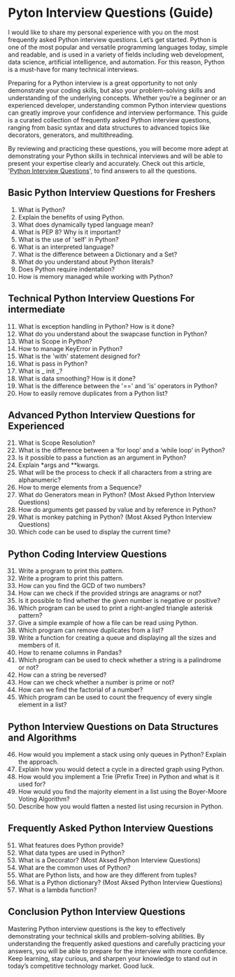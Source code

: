 # Pyton Interview Questions (Guide)
I would like to share my personal experience with you on the most frequently asked Python interview questions. Let’s get started.
Python is one of the most popular and versatile programming languages today, simple and readable, and is used in a variety of fields including web development, data science, artificial intelligence, and automation. For this reason, Python is a must-have for many technical interviews.

Preparing for a Python interview is a great opportunity to not only demonstrate your coding skills, but also your problem-solving skills and understanding of the underlying concepts. Whether you’re a beginner or an experienced developer, understanding common Python interview questions can greatly improve your confidence and interview performance.
This guide is a curated collection of frequently asked Python interview questions, ranging from basic syntax and data structures to advanced topics like decorators, generators, and multithreading.

By reviewing and practicing these questions, you will become more adept at demonstrating your Python skills in technical interviews and will be able to present your expertise clearly and accurately. Check out this article, '[Python Interview Questions](https://www.igmguru.com/blog/python-interview-questions-and-answers)', to find answers to all the questions.

## Basic Python Interview Questions for Freshers
1. What is Python?
2. Explain the benefits of using Python.
3. What does dynamically typed language mean?
4. What is PEP 8? Why is it important?
5. What is the use of 'self' in Python?
6. What is an interpreted language?
7. What is the difference between a Dictionary and a Set?
8. What do you understand about Python literals?
9. Does Python require indentation?
10. How is memory managed while working with Python?

## Technical Python Interview Questions For intermediate

11. What is exception handling in Python? How is it done?
12. What do you understand about the swapcase function in Python?
13. What is Scope in Python?
14. How to manage KeyError in Python?
15. What is the 'with' statement designed for?
16. What is pass in Python?
17. What is _ init _?
18. What is data smoothing? How is it done?
19. What is the difference between the '==' and 'is' operators in Python?
20. How to easily remove duplicates from a Python list?

## Advanced Python Interview Questions for Experienced

21. What is Scope Resolution?
22. What is the difference between a ‘for loop’ and a ‘while loop’ in Python?
23. Is it possible to pass a function as an argument in Python?
24. Explain *args and **kwargs.
25. What will be the process to check if all characters from a string are alphanumeric?
26. How to merge elements from a Sequence?
27. What do Generators mean in Python? (Most Aksed Python Interview Questions)
28. How do arguments get passed by value and by reference in Python?
29. What is monkey patching in Python? (Most Aksed Python Interview Questions)
30. Which code can be used to display the current time?

## Python Coding Interview Questions

31. Write a program to print this pattern.
32. Write a program to print this pattern.
33. How can you find the GCD of two numbers?
34. How can we check if the provided strings are anagrams or not?
35. Is it possible to find whether the given number is negative or positive?
36. Which program can be used to print a right-angled triangle asterisk pattern?
37. Give a simple example of how a file can be read using Python.
38. Which program can remove duplicates from a list?
39. Write a function for creating a queue and displaying all the sizes and members of it.
40. How to rename columns in Pandas?
41. Which program can be used to check whether a string is a palindrome or not?
42. How can a string be reversed?
43. How can we check whether a number is prime or not?
44. How can we find the factorial of a number?
45. Which program can be used to count the frequency of every single element in a list?

## Python Interview Questions on Data Structures and Algorithms

46. How would you implement a stack using only queues in Python? Explain the approach.
47. Explain how you would detect a cycle in a directed graph using Python.
48. How would you implement a Trie (Prefix Tree) in Python and what is it used for?
49. How would you find the majority element in a list using the Boyer-Moore Voting Algorithm?
50. Describe how you would flatten a nested list using recursion in Python.

## Frequently Asked Python Interview Questions

51. What features does Python provide?
52. What data types are used in Python?
53. What is a Decorator? (Most Aksed Python Interview Questions)
54. What are the common uses of Python?
55. What are Python lists, and how are they different from tuples?
56. What is a Python dictionary? (Most Aksed Python Interview Questions)
57. What is a lambda function?

## Conclusion Python Interview Questions

Mastering Python interview questions is the key to effectively demonstrating your technical skills and problem-solving abilities. By understanding the frequently asked questions and carefully practicing your answers, you will be able to prepare for the interview with more confidence. Keep learning, stay curious, and sharpen your knowledge to stand out in today’s competitive technology market. Good luck.
